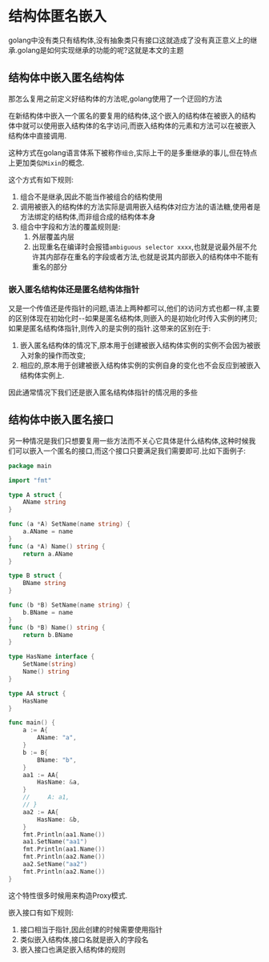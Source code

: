# 结构体匿名嵌入

golang中没有类只有结构体,没有抽象类只有接口这就造成了没有真正意义上的继承.golang是如何实现继承的功能的呢?这就是本文的主题

## 结构体中嵌入匿名结构体

那怎么复用之前定义好结构体的方法呢,golang使用了一个迂回的方法

在新结构体中嵌入一个匿名的要复用的结构体,这个嵌入的结构体在被嵌入的结构体中就可以使用嵌入结构体的名字访问,而嵌入结构体的元素和方法可以在被嵌入结构体中直接调用.

这种方式在golang语言体系下被称作`组合`,实际上干的是多重继承的事儿,但在特点上更加类似`Mixin`的概念.

这个方式有如下规则:

1. 组合不是继承,因此不能当作被组合的结构使用
2. 调用被嵌入的结构体的方法实际是调用嵌入结构体对应方法的语法糖,使用者是方法绑定的结构体,而非组合成的结构体本身
3. 组合中字段和方法的覆盖规则是:
   1. 外层覆盖内层
   2. 出现重名在编译时会报错`ambiguous selector xxxx`,也就是说最外层不允许其内部存在重名的字段或者方法,也就是说其内部嵌入的结构体中不能有重名的部分

### 嵌入匿名结构体还是匿名结构体指针

又是一个传值还是传指针的问题,语法上两种都可以,他们的访问方式也都一样,主要的区别体现在初始化时--如果是匿名结构体,则嵌入的是初始化时传入实例的拷贝;如果是匿名结构体指针,则传入的是实例的指针.这带来的区别在于:

1. 嵌入匿名结构体的情况下,原本用于创建被嵌入结构体实例的实例不会因为被嵌入对象的操作而改变;
2. 相应的,原本用于创建被嵌入结构体实例的实例自身的变化也不会反应到被嵌入结构体实例上.

因此通常情况下我们还是嵌入匿名结构体指针的情况用的多些

## 结构体中嵌入匿名接口

另一种情况是我们只想要复用一些方法而不关心它具体是什么结构体,这种时候我们可以嵌入一个匿名的接口,而这个接口只要满足我们需要即可.比如下面例子:

```go
package main

import "fmt"

type A struct {
    AName string
}

func (a *A) SetName(name string) {
    a.AName = name
}
func (a *A) Name() string {
    return a.AName
}

type B struct {
    BName string
}

func (b *B) SetName(name string) {
    b.BName = name
}
func (b *B) Name() string {
    return b.BName
}

type HasName interface {
    SetName(string)
    Name() string
}

type AA struct {
    HasName
}

func main() {
    a := A{
        AName: "a",
    }
    b := B{
        BName: "b",
    }
    aa1 := AA{
        HasName: &a,
    }
    //     A: a1,
    // }
    aa2 := AA{
        HasName: &b,
    }
    fmt.Println(aa1.Name())
    aa1.SetName("aa1")
    fmt.Println(aa1.Name())
    fmt.Println(aa2.Name())
    aa2.SetName("aa2")
    fmt.Println(aa2.Name())
}

```

这个特性很多时候用来构造Proxy模式.

嵌入接口有如下规则:

1. 接口相当于指针,因此创建的时候需要使用指针
2. 类似嵌入结构体,接口名就是嵌入的字段名
3. 嵌入接口也满足嵌入结构体的规则